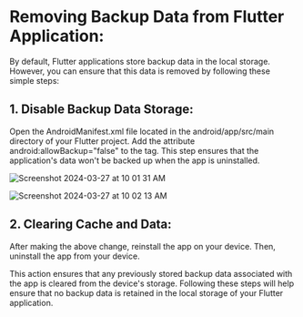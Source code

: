 # Removing Backup Data from Flutter Application:

By default, Flutter applications store backup data in the local storage. However, you can ensure that this data is removed by following these simple steps:

## 1. Disable Backup Data Storage:

Open the AndroidManifest.xml file located in the android/app/src/main directory of your Flutter project.
Add the attribute android:allowBackup="false" to the <application> tag.
This step ensures that the application's data won't be backed up when the app is uninstalled.

![Screenshot 2024-03-27 at 10 01 31 AM](https://github.com/EftiarHKhan/Flutter-cache-remove-by-uninstalling-the-app/assets/105238792/5f715048-6338-4534-a517-4666db5d9d51)


![Screenshot 2024-03-27 at 10 02 13 AM](https://github.com/EftiarHKhan/Flutter-cache-remove-by-uninstalling-the-app/assets/105238792/a342d11f-4a5a-4a19-8936-ba3207103c37)


## 2. Clearing Cache and Data:

After making the above change, reinstall the app on your device.
Then, uninstall the app from your device.

This action ensures that any previously stored backup data associated with the app is cleared from the device's storage.
Following these steps will help ensure that no backup data is retained in the local storage of your Flutter application.
